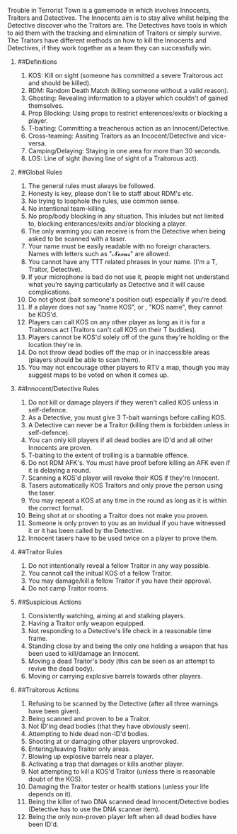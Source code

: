 Trouble in Terrorist Town is a gamemode in which involves Innocents, Traitors and Detectives. The Innocents aim is to stay alive whilst helping the Detective discover who the Traitors are. The Detectives have tools in which to aid them with the tracking and elimination of Traitors or simply survive. The Traitors have different methods on how to kill the Innocents and Detectives, if they work together as a team they can successfully win.

1. ##Definitions
	1. KOS: Kill on sight (someone has committed a severe Traitorous act and should be killed). 
	2. RDM: Random Death Match (killing someone without a valid reason).
	3. Ghosting: Revealing information to a player which couldn't of gained themselves.
	4. Prop Blocking: Using props to restrict enterences/exits or blocking a player.
	5. T-baiting: Committing a treacherous action as an Innocent/Detective.
	6. Cross-teaming: Assiting Traitors as an Incocent/Detective and vice-versa.
	7. Camping/Delaying: Staying in one area for more than 30 seconds.
	8. LOS: Line of sight (having line of sight of a Traitorous act).




2. ##Global Rules
	1. The general rules must always be followed.
	2. Honesty is key, please don't lie to staff about RDM's etc.
	3. No trying to loophole the rules, use common sense.
	4. No intentional team-killing.
	5. No prop/body blocking in any situation. This inludes but not limited to, blocking enterances/exits and/or blocking a player.
	6. The only warning you can receive is from the Detective when being asked to be scanned with a taser.
	7. Your name must be easily readable with no foreign characters. Names with letters such as "𝓝𝓮𝔁𝓾𝓼" are allowed.
	8. You cannot have any TTT related phrases in your name. (I'm a T, Traitor, Detective).
	9. If your microphone is bad do not use it, people might not understand what you’re saying particularly as Detective and it will cause complications.
	10. Do not ghost (bait someone's position out) especially if you’re dead.
	11. If a player does not say "name KOS", or , "KOS name", they cannot be KOS'd.
	12. Players can call KOS on any other player as long as it is for a Traitorous act (Traitors can't call KOS on their T buddies). 
	13. Players cannot be KOS'd solely off of the guns they're holding or the location they're in.
	14. Do not throw dead bodies off the map or in inaccessible areas (players should be able to scan them).
	14. You may not encourage other players to RTV a map, though you may suggest maps to be voted on when it comes up.




3. ##Innocent/Detective Rules
	1. Do not kill or damage players if they weren't called KOS unless in self-defence.
	2. As a Detective, you must give 3 T-bait warnings before calling KOS.
	3. A Detective can never be a Traitor (killing them is forbidden unless in self-defence).
	4. You can only kill players if all dead bodies are ID'd and all other Innocents are proven.
	5. T-baiting to the extent of trolling is a bannable offence.
	6. Do not RDM AFK's. You must have proof before killing an AFK even if it is delaying a round.
	7. Scanning a KOS'd player will revoke their KOS if they're Innocent.
	8. Tasers automatically KOS Traitors and only prove the person using the taser.
	9. You may repeat a KOS at any time in the round as long as it is within the correct format.
	10. Being shot at or shooting a Traitor does not make you proven.
	11. Someone is only proven to you as an invidual if you have witnessed it or it has been called by the Detective.
	12. Innocent tasers have to be used twice on a player to prove them.
	
	
	
	
4. ##Traitor Rules
	1. Do not intentionally reveal a fellow Traitor in any way possible.
	2. You cannot call the initual KOS of a fellow Traitor.
	3. You may damage/kill a fellow Traitor if you have their approval.
	4. Do not camp Traitor rooms.
	
	
	
	
5. ##Suspicious Actions
	1. Consistently watching, aiming at and stalking players.
	2. Having a Traitor only weapon equipped.
	3. Not responding to a Detective's life check in a reasonable time frame.
	4. Standing close by and being the only one holding a weapon that has been used to kill/damage an Innocent.
	5. Moving a dead Traitor's body (this can be seen as an attempt to revive the dead body).
	6. Moving or carrying explosive barrels towards other players.
	
	
	
	
6. ##Traitorous Actions
	1. Refusing to be scanned by the Detective (after all three warnings have been given).
	2. Being scanned and proven to be a Traitor.
	3. Not ID'ing dead bodies (that they have obviously seen).
	4. Attempting to hide dead non-ID'd bodies.
	5. Shooting at or damaging other players unprovoked.
	6. Entering/leaving Traitor only areas.
	7. Blowing up explosive barrels near a player.
	8. Activating a trap that damages or kills another player.
	9. Not attempting to kill a KOS'd Traitor (unless there is reasonable doubt of the KOS).
	10. Damaging the Traitor tester or health stations (unless your life depends on it).
	11. Being the killer of two DNA scanned dead Innocent/Detective bodies (Detective has to use the DNA scanner item).
	12. Being the only non-proven player left when all dead bodies have been ID'd.
